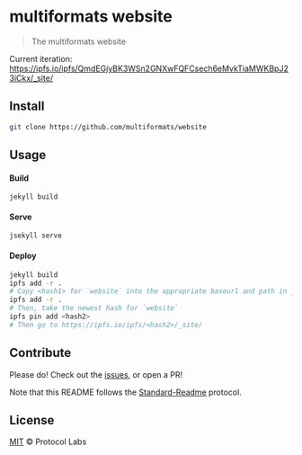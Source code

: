 # multiformats website

> The multiformats website

Current iteration: https://ipfs.io/ipfs/QmdEGjyBK3WSn2GNXwFQFCsech6eMvkTiaMWKBpJ23iCkx/_site/

## Install

```sh
git clone https://github.com/multiformats/website
```

## Usage

#### Build

```
jekyll build
```

#### Serve

```
jsekyll serve
```

#### Deploy

```sh
jekyll build
ipfs add -r .
# Copy <hash1> for `website` into the appropriate baseurl and path in _config.yml
ipfs add -r .
# Then, take the newest hash for `website`
ipfs pin add <hash2>
# Then go to https://ipfs.io/ipfs/<hash2>/_site/
```

## Contribute

Please do! Check out the [issues](https://github.com/multiformats/website), or open a PR!

Note that this README follows the [Standard-Readme](https://github.com/RichardLitt/standard-readme) protocol.

## License

[MIT](LICENSE) © Protocol Labs
